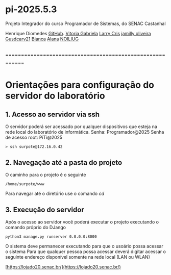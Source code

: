 # pi-2025.5.3
Projeto Integrador do curso Programador de Sistemas, do SENAC Castanhal

Henrique Diomedes [GitHub](https://github.com/HenriqueDiomedes).
[Vitoria Gabriela](https://github.com/Flower891/)
[Larry Cris](https://github.com/Larry53560746/logica-de-prog-python.git)
[jamilly oliveira](https://github.com/jamillyoliveira000/logica-de-prog-python.git)
[Gusdcarv21](https://github.com/gusdcarv21)
[Bianca](https://github.com/Klaay001/)
[Alana](https://github.com/Alana691)
[NOILIUG](https://github.com/NOILIUG)

## ---------------------------------------------------------
# Orientações para configuração do servidor do laboratório
## 1. Acesso ao servidor via ssh

O servidor poderá ser acessado por qualquer dispositivos que esteja na rede local do laboratório de informática.
Senha: Programador@2025
Senha de acesso root: PiTi@2025 

```shell
> ssh surpote@172.16.0.42 
```

## 2. Navegação até a pasta do projeto
O caminho para o projeto é o seguinte

``
/home/surpote/www
``

Para navegar até o diretório use o comando *cd*

## 3. Execução do servidor
Após o acesso ao servidor você poderá executar o projeto executando o comando próprio do DJango


```shell
python3 manage.py runserver 0.0.0.0:8000
```

O sistema deve permanecer executando para que o usoário possa acessar o sistema
Para que qualquer pessoa possa acessar deverá digitar acessar o seguinte endereço disponível somente na rede local (LAN ou WLAN)

[https://lojado20.senac.br/](https://lojado20.senac.br/)
